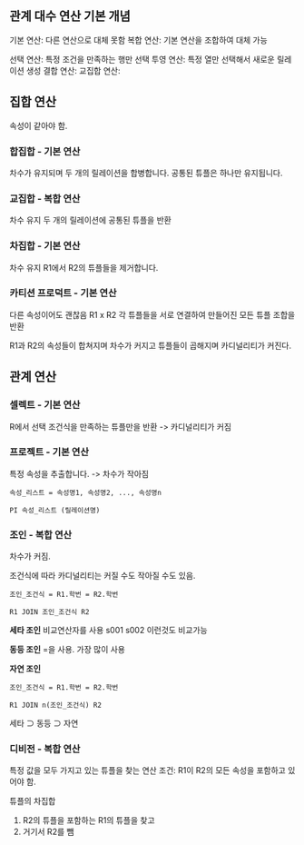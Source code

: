 ## 관계 대수 연산 기본 개념
기본 연산: 다른 연산으로 대체 못함
복합 연산: 기본 연산을 조합하여 대체 가능


선택 연산: 특정 조건을 만족하는 행만 선택
투영 연산: 특정 열만 선택해서 새로운 릴레이션 생성
결합 연산:
교집합 연산:

## 집합 연산
속성이 같아야 함.
### 합집합 - 기본 연산
차수가 유지되며
두 개의 릴레이션을 합병합니다. 공통된 튜플은 하나만 유지됩니다.
### 교집합 - 복합 연산
차수 유지
두 개의 릴레이션에 공통된 튜플을 반환
### 차집합 - 기본 연산
차수 유지
R1에서 R2의 튜플들을 제거합니다.
### 카티션 프로덕트 - 기본 연산
다른 속성이어도 괜찮음
R1 x R2 각 튜플들을 서로 연결하여 만들어진 모든 튜플 조합을 반환

R1과 R2의 속성들이 합쳐지며 차수가 커지고
튜플들이 곱해지며 카디널리티가 커진다.

## 관계 연산
### 셀렉트 - 기본 연산
R에서 선택 조건식을 만족하는 튜플만을 반환
-> 카디널리티가 커짐
### 프로젝트 - 기본 연산
특정 속성을 추출합니다.
-> 차수가 작아짐

```
속성_리스트 = 속성명1, 속성명2, ..., 속성명n

PI 속성_리스트 (릴레이션명)
```

### 조인 - 복합 연산
차수가 커짐.

조건식에 따라 카디널리티는 커질 수도 작아질 수도 있음.

```
조인_조건식 = R1.학번 = R2.학번

R1 JOIN 조인_조건식 R2
```

**세타 조인**
비교연산자를 사용
s001 s002 이런것도 비교가능

**동등 조인**
=을 사용. 가장 많이 사용

**자연 조인**

```
조인_조건식 = R1.학번 = R2.학번

R1 JOIN n(조인_조건식) R2
```

세타 ⊃ 동등 ⊃ 자연

### 디비전 - 복합 연산
특정 값을 모두 가지고 있는 튜플을 찾는 연산
조건: R1이 R2의 모든 속성을 포함하고 있어야 함.

튜플의 차집합

1. R2의 튜플을 포함하는 R1의 튜플을 찾고
2. 거기서 R2를 뺌
